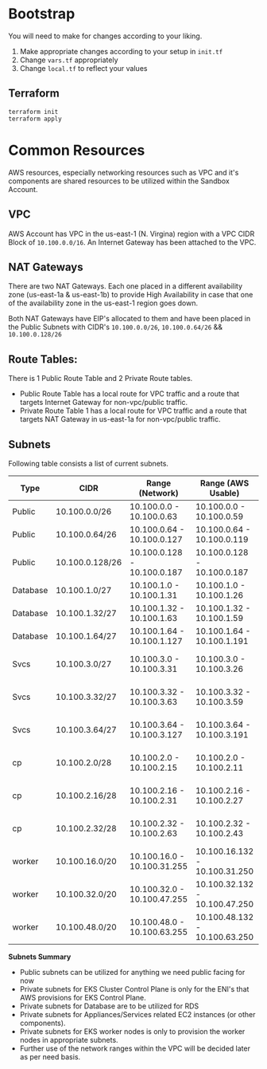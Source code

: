 # Bootstrap

You will need to make for changes according to your liking.
1. Make appropriate changes according to your setup in `init.tf`
2. Change `vars.tf` appropriately
2. Change `local.tf` to reflect your values

## Terraform

```shell
terraform init
terraform apply
```

# Common Resources

AWS resources, especially networking resources such as VPC and it's components are shared resources to be utilized within the Sandbox Account.

## VPC

AWS Account has VPC in the us-east-1 (N. Virgina) region with a VPC CIDR Block of `10.100.0.0/16`. An Internet Gateway has been attached to the VPC.

## NAT Gateways

There are two NAT Gateways. Each one placed in a different availability zone (us-east-1a & us-east-1b) to provide High Availability in case that one of the availability zone in the us-east-1 region goes down.

Both NAT Gateways have EIP's allocated to them and have been placed in the Public Subnets with CIDR's `10.100.0.0/26`, `10.100.0.64/26` && `10.100.0.128/26`

## Route Tables:

There is 1 Public Route Table and 2 Private Route tables.

- Public Route Table has a local route for VPC traffic and a route that targets Internet Gateway for non-vpc/public traffic.
- Private Route Table 1 has a local route for VPC traffic and a route that targets NAT Gateway in us-east-1a for non-vpc/public traffic.


## Subnets

Following table consists a list of current subnets.

Type     | CIDR            | Range (Network)               | Range (AWS Usable)          | Addresses | Availability Zone | Notes
-------- | --------------- | ----------------------------- | --------------------------- | --------- | ----------------- | --------------------------------------------
Public   | 10.100.0.0/26   | 10.100.0.0 - 10.100.0.63    | 10.100.0.0 - 10.100.0.59      | 64        | us-east-1a        | Public subnet for ALB, Bastion etc..
Public   | 10.100.0.64/26  | 10.100.0.64 - 10.100.0.127  | 10.100.0.64 - 10.100.0.119    | 64        | us-east-1b        | Public subnet for ALB, Bastion etc..
Public   | 10.100.0.128/26 | 10.100.0.128 - 10.100.0.187 | 10.100.0.128 - 10.100.0.187   | 64        | us-east-1c        | Public subnet for ALB, Bastion etc..
Database | 10.100.1.0/27   | 10.100.1.0 - 10.100.1.31    | 10.100.1.0 - 10.100.1.26      | 32        | us-east-1a        | Private subnet for Database(s)
Database | 10.100.1.32/27  | 10.100.1.32 - 10.100.1.63   | 10.100.1.32 - 10.100.1.59     | 32        | us-east-1b        | Private subnet for Database(s)
Database | 10.100.1.64/27  | 10.100.1.64 - 10.100.1.127  | 10.100.1.64 - 10.100.1.191    | 32        | us-east-1c        | Private subnet for Database(s)
Svcs     | 10.100.3.0/27   | 10.100.3.0 - 10.100.3.31    | 10.100.3.0 - 10.100.3.26      | 32        | us-east-1a        | Private subnet for Appliances/Services Usage
Svcs     | 10.100.3.32/27  | 10.100.3.32 - 10.100.3.63   | 10.100.3.32 - 10.100.3.59     | 32        | us-east-1b        | Private subnet for Appliances/Services Usage
Svcs     | 10.100.3.64/27  | 10.100.3.64 - 10.100.3.127  | 10.100.3.64 - 10.100.3.191    | 32        | us-east-1c        | Private subnet for Appliances/Services Usage
cp       | 10.100.2.0/28   | 10.100.2.0 - 10.100.2.15    | 10.100.2.0 - 10.100.2.11      | 16        | us-east-1a        | Private subnet for EKS Cluster Control Plane
cp       | 10.100.2.16/28  | 10.100.2.16 - 10.100.2.31   | 10.100.2.16 - 10.100.2.27     | 16        | us-east-1b        | Private subnet for EKS Cluster Control Plane
cp       | 10.100.2.32/28  | 10.100.2.32 - 10.100.2.63   | 10.100.2.32 - 10.100.2.43     | 16        | us-east-1c        | Private subnet for EKS Cluster Control Plane
worker   | 10.100.16.0/20  | 10.100.16.0 - 10.100.31.255 | 10.100.16.132 - 10.100.31.250 | 4096      | us-east-1a        | Private subnet for EKS Cluster Workers
worker   | 10.100.32.0/20  | 10.100.32.0 - 10.100.47.255 | 10.100.32.132 - 10.100.47.250 | 4096      | us-east-1b        | Private subnet for EKS Cluster Workers
worker   | 10.100.48.0/20  | 10.100.48.0 - 10.100.63.255 | 10.100.48.132 - 10.100.63.250 | 4096      | us-east-1c        | Private subnet for EKS Cluster Workers

**Subnets Summary**

- Public subnets can be utilized for anything we need public facing for now
- Private subnets for EKS Cluster Control Plane is only for the ENI's that AWS provisions for EKS Control Plane.
- Private subnets for Database are to be utilized for RDS
- Private subnets for Appliances/Services related EC2 instances (or other components).
- Private subnets for EKS worker nodes is only to provision the worker nodes in appropriate subnets.
- Further use of the network ranges within the VPC will be decided later as per need basis.
